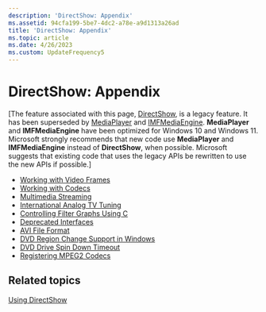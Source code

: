 ```yaml
---
description: 'DirectShow: Appendix'
ms.assetid: 94cfa199-5be7-4dc2-a78e-a9d1313a26ad
title: 'DirectShow: Appendix'
ms.topic: article
ms.date: 4/26/2023
ms.custom: UpdateFrequency5
---
```


# DirectShow: Appendix

\[The feature associated with this page, [DirectShow](/windows/win32/directshow/directshow), is a legacy feature. It has been superseded by [MediaPlayer](/uwp/api/Windows.Media.Playback.MediaPlayer) and [IMFMediaEngine](/windows/win32/api/mfmediaengine/nn-mfmediaengine-imfmediaengine). **MediaPlayer** and **IMFMediaEngine** have been optimized for Windows 10 and Windows 11. Microsoft strongly recommends that new code use **MediaPlayer** and **IMFMediaEngine** instead of **DirectShow**, when possible. Microsoft suggests that existing code that uses the legacy APIs be rewritten to use the new APIs if possible.\]

-   [Working with Video Frames](working-with-video-frames.md)
-   [Working with Codecs](working-with-codecs.md)
-   [Multimedia Streaming](multimedia-streaming.md)
-   [International Analog TV Tuning](international-analog-tv-tuning.md)
-   [Controlling Filter Graphs Using C](controlling-filter-graphs-using-c.md)
-   [Deprecated Interfaces](deprecated-interfaces.md)
-   [AVI File Format](avi-file-format.md)
-   [DVD Region Change Support in Windows](dvd-region-change-support-in-windows.md)
-   [DVD Drive Spin Down Timeout](dvd-drive-spin-down-timeout.md)
-   [Registering MPEG2 Codecs](registering-mpeg2-codecs.md)

## Related topics

<dl> <dt>

[Using DirectShow](using-directshow.md)
</dt> </dl>

 

 



